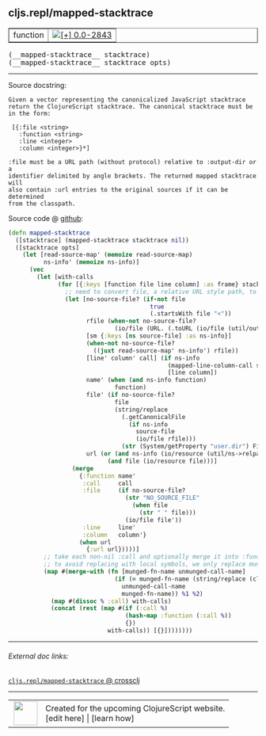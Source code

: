 ## cljs.repl/mapped-stacktrace



 <table border="1">
<tr>
<td>function</td>
<td><a href="https://github.com/cljsinfo/cljs-api-docs/tree/0.0-2843"><img valign="middle" alt="[+] 0.0-2843" title="Added in 0.0-2843" src="https://img.shields.io/badge/+-0.0--2843-lightgrey.svg"></a> </td>
</tr>
</table>


 <samp>
(__mapped-stacktrace__ stacktrace)<br>
</samp>
 <samp>
(__mapped-stacktrace__ stacktrace opts)<br>
</samp>

---





Source docstring:

```
Given a vector representing the canonicalized JavaScript stacktrace
return the ClojureScript stacktrace. The canonical stacktrace must be
in the form:

 [{:file <string>
   :function <string>
   :line <integer>
   :column <integer>}*]

:file must be a URL path (without protocol) relative to :output-dir or a
identifier delimited by angle brackets. The returned mapped stacktrace will
also contain :url entries to the original sources if it can be determined
from the classpath.
```


Source code @ [github](https://github.com/clojure/clojurescript/blob/r3149/src/clj/cljs/repl.clj#L248-L315):

```clj
(defn mapped-stacktrace
  ([stacktrace] (mapped-stacktrace stacktrace nil))
  ([stacktrace opts]
    (let [read-source-map' (memoize read-source-map)
          ns-info' (memoize ns-info)]
      (vec
        (let [with-calls
              (for [{:keys [function file line column] :as frame} stacktrace]
                ;; need to convert file, a relative URL style path, to host-specific file
                (let [no-source-file? (if-not file
                                        true
                                        (.startsWith file "<"))
                      rfile (when-not no-source-file?
                              (io/file (URL. (.toURL (io/file (util/output-directory opts))) file)))
                      [sm {:keys [ns source-file] :as ns-info}]
                      (when-not no-source-file?
                        ((juxt read-source-map' ns-info') rfile))
                      [line' column' call] (if ns-info
                                             (mapped-line-column-call sm line column)
                                             [line column])
                      name' (when (and ns-info function)
                              function)
                      file' (if no-source-file?
                              file
                              (string/replace
                                (.getCanonicalFile
                                  (if ns-info
                                    source-file
                                    (io/file rfile)))
                                (str (System/getProperty "user.dir") File/separator) ""))
                      url (or (and ns-info (io/resource (util/ns->relpath ns)))
                            (and file (io/resource file)))]
                  (merge
                    {:function name'
                     :call     call
                     :file     (if no-source-file?
                                 (str "NO_SOURCE_FILE"
                                   (when file
                                     (str " " file)))
                                 (io/file file'))
                     :line     line'
                     :column   column'}
                    (when url
                      {:url url}))))]
          ;; take each non-nil :call and optionally merge it into :function one-level up
          ;; to avoid replacing with local symbols, we only replace munged name if we can munge call symbol back to it
          (map #(merge-with (fn [munged-fn-name unmunged-call-name]
                              (if (= munged-fn-name (string/replace (cljs.compiler/munge unmunged-call-name) "." "$"))
                                unmunged-call-name
                                munged-fn-name)) %1 %2)
            (map #(dissoc % :call) with-calls)
            (concat (rest (map #(if (:call %)
                                 (hash-map :function (:call %))
                                 {})
                            with-calls)) [{}])))))))
```

<!--
Repo - tag - source tree - lines:

 <pre>
clojurescript @ r3149
└── src
    └── clj
        └── cljs
            └── <ins>[repl.clj:248-315](https://github.com/clojure/clojurescript/blob/r3149/src/clj/cljs/repl.clj#L248-L315)</ins>
</pre>

-->

---



###### External doc links:

[`cljs.repl/mapped-stacktrace` @ crossclj](http://crossclj.info/fun/cljs.repl/mapped-stacktrace.html)<br>

---

 <table>
<tr><td>
<img valign="middle" align="right" width="48px" src="http://i.imgur.com/Hi20huC.png">
</td><td>
Created for the upcoming ClojureScript website.<br>
[edit here] | [learn how]
</td></tr></table>

[edit here]:https://github.com/cljsinfo/cljs-api-docs/blob/master/cljsdoc/cljs.repl/mapped-stacktrace.cljsdoc
[learn how]:https://github.com/cljsinfo/cljs-api-docs/wiki/cljsdoc-files

<!--

This information was too distracting to show to readers, but I'll leave it
commented here since it is helpful to:

- pretty-print the data used to generate this document
- and show how to retrieve that data



The API data for this symbol:

```clj
{:ns "cljs.repl",
 :name "mapped-stacktrace",
 :signature ["[stacktrace]" "[stacktrace opts]"],
 :history [["+" "0.0-2843"]],
 :type "function",
 :full-name-encode "cljs.repl/mapped-stacktrace",
 :source {:code "(defn mapped-stacktrace\n  ([stacktrace] (mapped-stacktrace stacktrace nil))\n  ([stacktrace opts]\n    (let [read-source-map' (memoize read-source-map)\n          ns-info' (memoize ns-info)]\n      (vec\n        (let [with-calls\n              (for [{:keys [function file line column] :as frame} stacktrace]\n                ;; need to convert file, a relative URL style path, to host-specific file\n                (let [no-source-file? (if-not file\n                                        true\n                                        (.startsWith file \"<\"))\n                      rfile (when-not no-source-file?\n                              (io/file (URL. (.toURL (io/file (util/output-directory opts))) file)))\n                      [sm {:keys [ns source-file] :as ns-info}]\n                      (when-not no-source-file?\n                        ((juxt read-source-map' ns-info') rfile))\n                      [line' column' call] (if ns-info\n                                             (mapped-line-column-call sm line column)\n                                             [line column])\n                      name' (when (and ns-info function)\n                              function)\n                      file' (if no-source-file?\n                              file\n                              (string/replace\n                                (.getCanonicalFile\n                                  (if ns-info\n                                    source-file\n                                    (io/file rfile)))\n                                (str (System/getProperty \"user.dir\") File/separator) \"\"))\n                      url (or (and ns-info (io/resource (util/ns->relpath ns)))\n                            (and file (io/resource file)))]\n                  (merge\n                    {:function name'\n                     :call     call\n                     :file     (if no-source-file?\n                                 (str \"NO_SOURCE_FILE\"\n                                   (when file\n                                     (str \" \" file)))\n                                 (io/file file'))\n                     :line     line'\n                     :column   column'}\n                    (when url\n                      {:url url}))))]\n          ;; take each non-nil :call and optionally merge it into :function one-level up\n          ;; to avoid replacing with local symbols, we only replace munged name if we can munge call symbol back to it\n          (map #(merge-with (fn [munged-fn-name unmunged-call-name]\n                              (if (= munged-fn-name (string/replace (cljs.compiler/munge unmunged-call-name) \".\" \"$\"))\n                                unmunged-call-name\n                                munged-fn-name)) %1 %2)\n            (map #(dissoc % :call) with-calls)\n            (concat (rest (map #(if (:call %)\n                                 (hash-map :function (:call %))\n                                 {})\n                            with-calls)) [{}])))))))",
          :title "Source code",
          :repo "clojurescript",
          :tag "r3149",
          :filename "src/clj/cljs/repl.clj",
          :lines [248 315]},
 :full-name "cljs.repl/mapped-stacktrace",
 :docstring "Given a vector representing the canonicalized JavaScript stacktrace\nreturn the ClojureScript stacktrace. The canonical stacktrace must be\nin the form:\n\n [{:file <string>\n   :function <string>\n   :line <integer>\n   :column <integer>}*]\n\n:file must be a URL path (without protocol) relative to :output-dir or a\nidentifier delimited by angle brackets. The returned mapped stacktrace will\nalso contain :url entries to the original sources if it can be determined\nfrom the classpath."}

```

Retrieve the API data for this symbol:

```clj
;; from Clojure REPL
(require '[clojure.edn :as edn])
(-> (slurp "https://raw.githubusercontent.com/cljsinfo/cljs-api-docs/catalog/cljs-api.edn")
    (edn/read-string)
    (get-in [:symbols "cljs.repl/mapped-stacktrace"]))
```

-->
